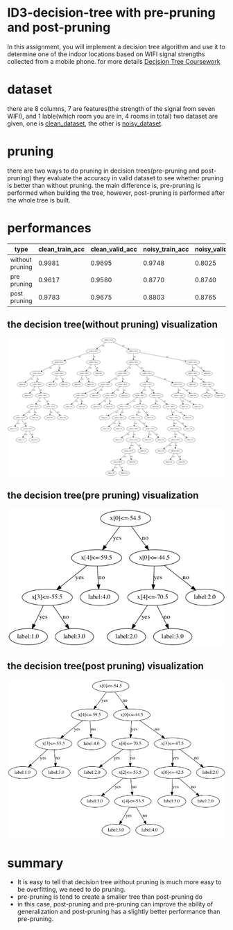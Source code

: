 # ID3-decision-tree with pre-pruning and post-pruning
In this assignment, you will implement a decision tree algorithm and use it to
determine one of the indoor locations based on WIFI signal strengths collected
from a mobile phone. 
for more details [Decision Tree Coursework](tutorial.pdf)

# dataset
there are 8 columns, 7 are features(the strength of the signal from seven WIFI), and 1 lable(which room you are in, 4 rooms in total)
two dataset are given, one is [clean_dataset](clean_dataset.txt), the other is [noisy_dataset](noisy_dataset.txt).

# pruning
there are two ways to do pruning in decision trees(pre-pruning and post-pruning)
they evaluate the accuracy in valid dataset to see whether pruning is better than without pruning.
the main difference is, pre-pruning is performed when building the tree, however, post-pruning is performed after the whole tree is built.

# performances

| type  | clean_train_acc | clean_valid_acc | noisy_train_acc |noisy_valid_acc |
| ------------- | ------------- |------------- |------------- |------------- |
| without pruning  | 0.9981  |0.9695 |0.9748 |0.8025  |
| pre pruning  | 0.9617  |0.9580 |0.8770 |0.8740  |
| post pruning | 0.9783  |0.9675 |0.8803 |0.8765  |

## the decision tree(without pruning) visualization
 ![Without pruning](graph.png)
## the decision tree(pre pruning) visualization
 ![pre pruning](graph_pre.png)
## the decision tree(post pruning) visualization
 ![post pruning](graph_post.png)

# summary
- It is easy to tell that decision tree without pruning is much more easy to be overfitting, we need to do pruning.
- pre-pruning is tend to create a smaller tree than post-pruning do
- in this case, post-pruning and pre-pruning can improve the ability of generalization and post-pruning has a slightly better performance than pre-pruning.
